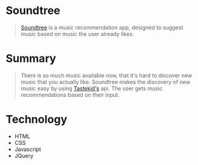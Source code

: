<!-- <h2>soundTree</h2>
<p> First portfolio project for <a href="https://www.thinkful.com/">Thinkful</a>. <a href="https://allen30331.github.io/sound-tree/">soundTree</a> is a music recommendation app, designed to suggest music based on music the user already likes.</p>
<img src="assets/images/sound-tree-screenshot.png">

<h2>Summary</h2>
<p>There is so much music available now, that it's hard to discover new music that you actually like. soundTree makes the discovery of new music easy by using <a href="https://www.tastekid.com/">Tastekid's</a> api. The user gets music recommendations based on their input.</p> 

<h2>Technology</h2>
<ul>
	<li>HTML</li>
	<li>CSS</li>
	<li>Javascript</li>
	<li>JQuery</li>
</ul> -->

# Soundtree

> [Soundtree](https://allen30331.github.io/sound-tree/) is a music recommendation app, designed to suggest music based on music the user already likes.  


# Summary

> There is so much music available now, that it's hard to discover new music that you actually like. Soundtree makes the discovery of new music easy by using [Tastekid's](https://www.tastekid.com/) api. The user gets music recommendations based on their input.


# Technology

* HTML
* CSS
* Javascript
* JQuery
